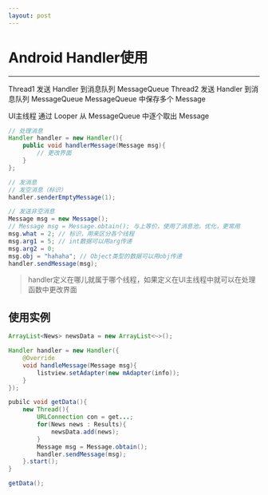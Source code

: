 ```yaml
---
layout: post
---
```


# Android Handler使用

---

Thread1 发送 Handler 到消息队列 MessageQueue
Thread2 发送 Handler 到消息队列 MessageQueue
MessageQueue 中保存多个 Message

UI主线程 通过 Looper 从 MessageQueue 中逐个取出 Message

```java
// 处理消息
Handler handler = new Handler(){
    public void handlerMessage(Message msg){
        // 更改界面
    }
};

// 发消息
// 发空消息（标识）
handler.senderEmptyMessage(1);

// 发送非空消息
Message msg = new Message();
// Message msg = Message.obtain(); 与上等价，使用了消息池，优化，更常用
msg.what = 2; // 标识，用来区分各个线程
msg.arg1 = 5; // int数据可以用arg传递
msg.arg2 = 0;
msg.obj = "hahaha"; // Object类型的数据可以用obj传递
handler.sendMessage(msg);
```

> handler定义在哪儿就属于哪个线程，如果定义在UI主线程中就可以在处理函数中更改界面

## 使用实例
```java
ArrayList<News> newsData = new ArrayList<~>();

Handler handler = new Handler({
    @Override
    void handleMessage(Message msg){
        listview.setAdapter(new mAdapter(info));
    }
});

pubilc void getData(){
    new Thread(){
        URLConnection con = get...;
        for(News news : Results){
            newsData.add(news);
        }
        Message msg = Message.obtain();
        handler.sendMessage(msg);
    }.start();
}

getData();
```
